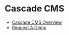 # Cascade CMS

- [Cascade CMS Overview](https://www.tarleton.edu/cascade-tutorial/basics/index.html)
- [Request A Demo](https://www.hannonhill.com/request-a-demo/index.html)
